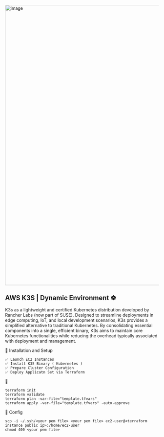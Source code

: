 <img width="1400" height="917" alt="image" src="https://github.com/user-attachments/assets/4b3d9bfb-083c-4dd1-9573-d57d107e8796" />


## AWS K3S | Dynamic Environment   ☸️
K3s as a lightweight and certified Kubernetes distribution developed by Rancher Labs (now part of SUSE). Designed to streamline deployments in edge computing, IoT, and local development scenarios, K3s provides a simplified alternative to traditional Kubernetes. By consolidating essential components into a single, efficient binary, K3s aims to maintain core Kubernetes functionalities while reducing the overhead typically associated with deployment and management.


🎯  Installation and Setup
```
✅ Launch EC2 Instances
✅ Install K3S Binary ( Kubernetes )
✅ Prepare Cluster Configuration
✅ Deploy Applicatn Set via Terraform 
```

🚀 
```
terraform init
terraform validate
terraform plan -var-file="template.tfvars"
terraform apply -var-file="template.tfvars" -auto-approve
```

🧩 Config 

```
scp -i ~/.ssh/<your pem file> <your pem file> ec2-user@<terraform instance public ip>:/home/ec2-user
chmod 400 <your pem file>
```

